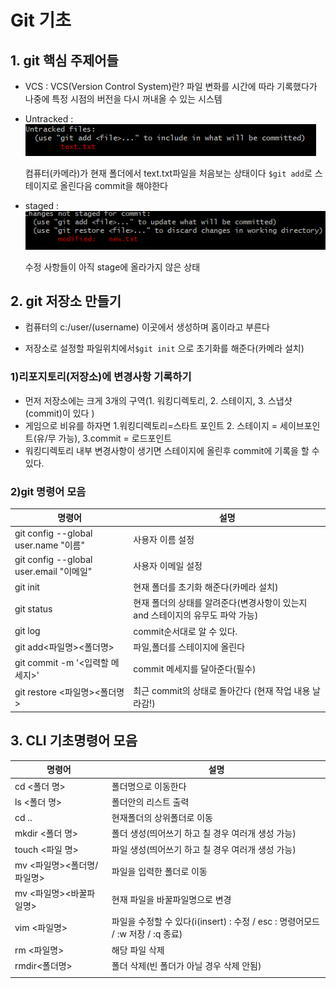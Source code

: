 # Git 기초

## 1. git 핵심 주제어들

- VCS : VCS(Version Control System)란? 파일 변화를 시간에 따라 기록했다가 나중에 특정 시점의 버전을 다시 꺼내올 수 있는 시스템

- Untracked : ![image-20201229170055490](basic.assets/image-20201229170055490.png)

  컴퓨터(카메라)가 현재 폴더에서 text.txt파일을 처음보는 상태이다 `$git add`로 스테이지로 올린다음 commit을 해야한다
  
- staged : ![image-20201229174116558](basic.assets/image-20201229174116558.png)

  수정 사항들이 아직  stage에 올라가지 않은 상태

## 2. git 저장소 만들기

- 컴퓨터의 c:/user/(username) 이곳에서 생성하며 홈이라고 부른다

- 저장소로 설정할 파일위치에서`$git init`  으로 초기화를 해준다(카메라 설치)

###   1)리포지토리(저장소)에 변경사항 기록하기

- 먼저 저장소에는 크게 3개의 구역(1. 워킹디렉토리, 2. 스테이지, 3. 스냅샷(commit)이 있다 )
- 게임으로 비유를 하자면 1.워킹디렉토리=스타트 포인트 2. 스테이지 = 세이브포인트(유/무 가능), 3.commit = 로드포인트
- 워킹디렉토리 내부 변경사항이 생기면 스테이지에 올린후 commit에 기록을 할 수 있다.

###   2)git 명령어 모음

| 명령어                                  | 설명                                                         |
| --------------------------------------- | ------------------------------------------------------------ |
| git config --global user.name "이름"    | 사용자 이름 설정                                             |
| git config --global user.email "이메일" | 사용자 이메일 설정                                           |
| git init                                | 현재 폴더를 초기화 해준다(카메라 설치)                       |
| git status                              | 현재 폴더의 상태를 알려준다(변경사항이 있는지 and 스테이지의 유무도 파악 가능) |
| git log                                 | commit순서대로 알 수 있다.                                   |
| git add<파일명><폴더명>                 | 파일,폴더를 스테이지에 올린다                                |
| git commit -m '<입력할 메세지>'         | commit 메세지를 달아준다(필수)                               |
| git restore <파일명><폴더명>            | 최근 commit의 상태로 돌아간다 (현재 작업 내용 날라감!)       |




## 3. CLI 기초명령어 모음

| 명령어                     | 설명                                                         |
| -------------------------- | ------------------------------------------------------------ |
| cd <폴더 명>               | 폴더명으로 이동한다                                          |
| ls <폴더 명>               | 폴더안의 리스트 출력                                         |
| cd ..                      | 현재폴더의 상위폴더로 이동                                   |
| mkdir <폴더 명>            | 폴더 생성(띄어쓰기 하고 칠 경우 여러개 생성 가능)            |
| touch <파일 명>            | 파일 생성(띄어쓰기 하고 칠 경우 여러개 생성 가능)            |
| mv <파일명><폴더명/파일명> | 파일을 입력한 폴더로 이동                                    |
| mv <파일명><바꿀파일명>    | 현재 파일을 바꿀파일명으로 변경                              |
| vim <파일명>               | 파일을 수정할 수 있다(i(insert) : 수정 / esc : 명령어모드 / :w 저장 / :q 종료) |
| rm <파일명>                | 해당 파일 삭제                                               |
| rmdir<폴더명>              | 폴더 삭제(빈 폴더가 아닐 경우 삭제 안됨)                     |
|                            |                                                              |



